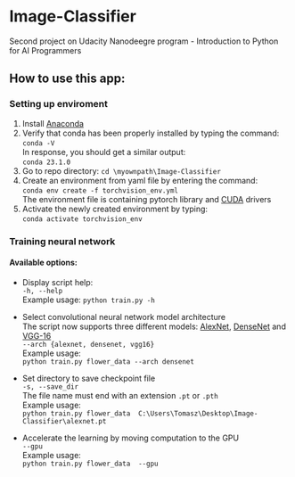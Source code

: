 # Image-Classifier
Second project on Udacity Nanodeegre program - Introduction to Python for AI Programmers

## How to use this app:

### Setting up enviroment

1. Install [Anaconda](https://www.anaconda.com)
2. Verify that conda has been properly installed by typing the command:\
 ```conda -V```\
In response, you should get a similar output:\
 ```conda 23.1.0```
3. Go to repo directory: ```cd \myownpath\Image-Classifier```
4. Create an environment from yaml file by entering the command:\
```conda env create -f torchvision_env.yml``` \
The environment file is containing pytorch library and [CUDA](https://developer.nvidia.com/cuda-downloads) drivers
5. Activate the newly created environment by typing:\
 ```conda activate torchvision_env ```


### Training neural network


#### Available options:

- Display script help:\
`-h, --help`\
Example usage: `python train.py -h`
- Select convolutional neural network model architecture\
The script now supports three different models: [AlexNet](https://paperswithcode.com/method/alexnet), [DenseNet](https://paperswithcode.com/method/densenet) and [VGG-16](https://paperswithcode.com/method/vgg-16)  
`--arch {alexnet, densenet, vgg16}`\
Example usage: \
`python train.py flower_data --arch densenet`
- Set directory to save checkpoint file\
`-s, --save_dir`\
The file name must end with an extension `.pt` or `.pth`\
Example usage: \
`python train.py flower_data  C:\Users\Tomasz\Desktop\Image-Classifier\alexnet.pt`

- Accelerate the learning by moving computation to the GPU\
`--gpu`\
Example usage:\
 `python train.py flower_data  --gpu`
